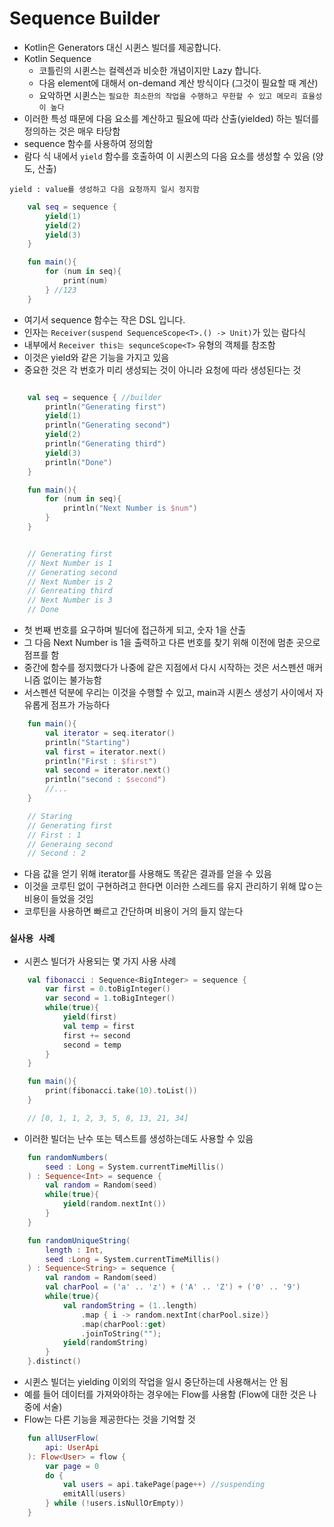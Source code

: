 # Sequence Builder

- Kotlin은 Generators 대신 시퀸스 빌더를 제공합니다.
- Kotlin Sequence
    - 코틀린의 시퀸스는 컬렉션과 비슷한 개념이지만 Lazy 합니다.
    - 다음 element에 대해서 on-demand 계산 방식이다 (그것이 필요할 때 계산)
    - 요악하면 시퀸스는 `필요한 최소한의 작업을 수행하고 무한할 수 있고 메모리 효율성이 높다`
- 이러한 특성 때문에 다음 요소를 계산하고 필요에 따라 산출(yielded) 하는 빌더를 정의하는 것은 매우 타당함
- sequence 함수를 사용하여 정의함
- 람다 식 내에서 `yield` 함수를 호출하여 이 시퀸스의 다음 요소를 생성할 수 있음 (양도, 산출)
```
yield : value를 생성하고 다음 요청까지 일시 정지함
```

```kotlin
    val seq = sequence {
        yield(1)
        yield(2)
        yield(3)
    }

    fun main(){
        for (num in seq){
            print(num)
        } //123
    }
```

- 여기서 sequence 함수는 작은 DSL 입니다.
- 인자는 `Receiver(suspend SequenceScope<T>.() -> Unit)`가 있는 람다식
- 내부에서 `Receiver this는 sequnceScope<T>` 유형의 객체를 참조함
- 이것은 yield와 같은 기능을 가지고 있음
- 중요한 것은 각 번호가 미리 생성되는 것이 아니라 요청에 따라 생성된다는 것

``` kotlin

    val seq = sequence { //builder
        println("Generating first")
        yield(1)
        println("Generating second")
        yield(2)
        println("Generating third")
        yield(3)
        println("Done")
    }

    fun main(){
        for (num in seq){
            println("Next Number is $num")
        }
    }


    // Generating first
    // Next Number is 1
    // Generating second
    // Next Number is 2
    // Genreating third
    // Next Number is 3
    // Done
```
- 첫 번째 번호를 요구하며 빌더에 접근하게 되고, 숫자 1을 산출
- 그 다음 Next Number is 1을 출력하고 다른 번호를 찾기 위해 이전에 멈춘 곳으로 점프를 함
- 중간에 함수를 정지했다가 나중에 같은 지점에서 다시 시작하는 것은 서스펜션 매커니즘 없이는 불가능함
- 서스펜션 덕분에 우리는 이것을 수행할 수 있고, main과 시퀸스 생성기 사이에서 자유롭게 점프가 가능하다

``` kotlin
    fun main(){
        val iterator = seq.iterator()
        println("Starting")
        val first = iterator.next()
        println("First : $first")
        val second = iterator.next()
        println("second : $second")
        //... 
    }

    // Staring
    // Generating first
    // First : 1
    // Generaing second
    // Second : 2


```
- 다음 값을 얻기 위해 iterator를 사용해도 똑같은 결과를 얻을 수 있음
- 이것을 코루틴 없이 구현하려고 한다면 이러한 스레드를 유지 관리하기 위해 많ㅇ는 비용이 들었을 것임
- 코루틴을 사용하면 빠르고 간단하며 비용이 거의 들지 않는다

### `실사용 사례`
- 시퀸스 빌더가 사용되는 몇 가지 사용 사례
``` kotlin
    val fibonacci : Sequence<BigInteger> = sequence {
        var first = 0.toBigInteger()
        var second = 1.toBigInteger()
        while(true){
            yield(first)
            val temp = first
            first += second
            second = temp
        }
    }

    fun main(){
        print(fibonacci.take(10).toList())
    }

    // [0, 1, 1, 2, 3, 5, 8, 13, 21, 34]
```

- 이러한 빌더는 난수 또는 텍스트를 생성하는데도 사용할 수 있음

``` kotlin
    fun randomNumbers(
        seed : Long = System.currentTimeMillis()
    ) : Sequence<Int> = sequence {
        val random = Random(seed)
        while(true){
            yield(random.nextInt())
        }
    }

    fun randomUniqueString(
        length : Int,
        seed :Long = System.currentTimeMillis()
    ) : Sequence<String> = sequence {
        val random = Random(seed)
        val charPool = ('a' .. 'z') + ('A' .. 'Z') + ('0' .. '9')
        while(true){
            val randomString = (1..length)
                .map { i -> random.nextInt(charPool.size)}
                .map(charPool::get)
                .joinToString("");
            yield(randomString)
        }
    }.distinct()

```

- 시퀸스 빌더는 yielding 이외의 작업을 일시 중단하는데 사용해서는 안 됨
- 예를 들어 데이터를 가져와야하는 경우에는 Flow를 사용함 (Flow에 대한 것은 나중에 서술)
- Flow는 다른 기능을 제공한다는 것을 기억할 것

``` kotlin
    fun allUserFlow(
        api: UserApi
    ): Flow<User> = flow {
        var page = 0
        do {
            val users = api.takePage(page++) //suspending
            emitAll(users)
        } while (!users.isNullOrEmpty))
    }
```
